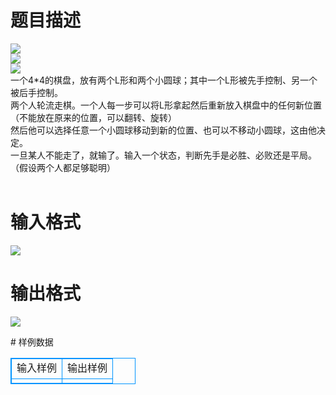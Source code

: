 # 

 
 # 题目描述 
<p>
<img border="0" src="/source/joyoi/tyvj-2285/img/aHR0cDovL3d3dy5qb3lvaS5jbi9wcm9ibGVtL3R5dmotMjI4NS9wcm9ibGVtc19pbWFnZXMvMjY1Ni8xMzc3XzEuanBn.jpg"><br><img border="0" src="/source/joyoi/tyvj-2285/img/aHR0cDovL3d3dy5qb3lvaS5jbi9wcm9ibGVtL3R5dmotMjI4NS9wcm9ibGVtc19pbWFnZXMvMjY1Ni8xMzc3XzIuanBn.jpg"><br><img border="0" src="/source/joyoi/tyvj-2285/img/aHR0cDovL3d3dy5qb3lvaS5jbi9wcm9ibGVtL3R5dmotMjI4NS9wcm9ibGVtc19pbWFnZXMvMjY1Ni8xMzc3XzMuanBn.jpg"><br>一个4*4的棋盘，放有两个L形和两个小圆球；其中一个L形被先手控制、另一个被后手控制。 <br>两个人轮流走棋。一个人每一步可以将L形拿起然后重新放入棋盘中的任何新位置（不能放在原来的位置，可以翻转、旋转）<br>然后他可以选择任意一个小圆球移动到新的位置、也可以不移动小圆球，这由他决定。 <br>一旦某人不能走了，就输了。输入一个状态，判断先手是必胜、必败还是平局。（假设两个人都足够聪明） <br><br></p> 

 
 # 输入格式 
<p>
<img border="0" src="/source/joyoi/tyvj-2285/img/aHR0cDovL3d3dy5qb3lvaS5jbi9wcm9ibGVtL3R5dmotMjI4NS9wcm9ibGVtc19pbWFnZXMvMjY1Ni8xMzc3XzQuanBn.jpg"><br></p> 

 
 # 输出格式 
<p>
<img border="0" src="/source/joyoi/tyvj-2285/img/aHR0cDovL3d3dy5qb3lvaS5jbi9wcm9ibGVtL3R5dmotMjI4NS9wcm9ibGVtc19pbWFnZXMvMjY1Ni8xMzc3XzUuanBn.jpg"><br></p> 
# 样例数据
<style>
        table,table tr th, table tr td { border:1px solid #0094ff; }
        table { width: 200px; min-height: 25px; line-height: 25px; text-align: center; border-collapse: collapse;}   
    </style>
<table>
	<tr>
		<td>输入样例</td>
		<td>输出样例</td>
	</tr>
<tr><td></td><td></td></tr></table>
